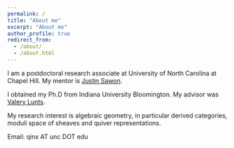 ```yaml
---
permalink: /
title: "About me"
excerpt: "About me"
author_profile: true
redirect_from: 
  - /about/
  - /about.html
---
```



I am a postdoctoral research associate at University of North Carolina at Chapel Hill. My mentor is [Justin Sawon](http://sawon.web.unc.edu).

I obtained my Ph.D from Indiana University Bloomington. My advisor was [Valery Lunts](https://math.indiana.edu/about/faculty/lunts-valery.html).

My research interest is algebraic geometry, in particular derived categories, moduli space of sheaves and quiver representations.

Email: qinx AT unc DOT edu
